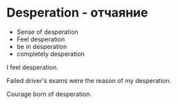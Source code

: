 # Desperation - отчаяние




- Sense of desperation
- Feel desperation
- be in desperation
- completely desperation

I feel desperation.

Failed driver's exams were the reason of my desperation.

Courage born of desperation.
